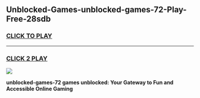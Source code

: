 
## Unblocked-Games-unblocked-games-72-Play-Free-28sdb
<h3>
<a href="https://premium76.site?title=unblocked-games-72&ref=21A">CLICK TO PLAY</a></h3>
<hr>

<h3>
<a href="https://premium76.site?title=unblocked-games-72&ref=21A">CLICK 2 PLAY</a>
  
</h3>

<a href="https://premium76.site?title=unblocked-games-72&ref=21A"><img src="https://clearcache.store/games.png"></a>


**unblocked-games-72 games unblocked: Your Gateway to Fun and Accessible Online Gaming**
